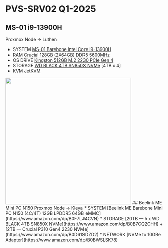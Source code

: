 # PVS-SRV02 Q1-2025


## MS-01 i9-13900H
Proxmox Node → Luthen
*   SYSTEM [MS-01 Barebone Intel Core i9-13900H](https://www.amazon.com/dp/B0CT2FPD2C)
*   RAM [Crucial 128GB (2X64GB) DDR5 5600MHz](https://www.amazon.com/dp/B0DSQMKYLN)
*   OS DRIVE [Kingston 512GB M.2 2230 PCIe Gen 4](https://www.amazon.com/dp/B0CXTQTD22)
*   STORAGE [WD BLACK 4TB SN850X NVMe](https://www.amazon.com/dp/B0B7CQ2CHH) [4TB x 4]
*   KVM [JetKVM](https://jetkvm.com/)

<img src="https://sc04.alicdn.com/kf/H68a2ecd6aaf945cb9ecb08cf95fc28a8J.png" width="400">
## Beelink ME Mini PC N150
Proxmox Node → Kleya
*   SYSTEM [Beelink ME Barebone Mini PC N150 (4C/4T) 12GB LPDDR5 64GB eMMC](https://www.amazon.com/dp/B0F7LJ4CVN)
*   STORAGE [20TB — 5 x WD BLACK 4TB SN850X NVMe](https://www.amazon.com/dp/B0B7CQ2CHH) + [2TB — Crucial P310 Gen4 2230 NVMe](https://www.amazon.com/dp/B0D61SDZD2)
*   NETWORK [NVMe to 10GBe Adapter](https://www.amazon.com/dp/B0BWSLSK78)